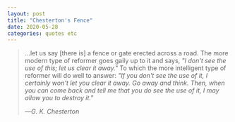 ```yaml
---
layout: post
title: "Chesterton's Fence"
date: 2020-05-28
categories: quotes etc
---
```


> ...let us say [there is] a fence or gate erected across a road. The more
> modern type of reformer goes gaily up to it and says, _"I don't see the use of
> this; let us clear it away."_ To which the more intelligent type of reformer
> will do well to answer: _"If you don't see the use of it, I certainly won't let
> you clear it away. Go away and think. Then, when you can come back and tell me
> that you do see the use of it, I may allow you to destroy it."_
>
> —<cite>G. K. Chesterton</cite>
